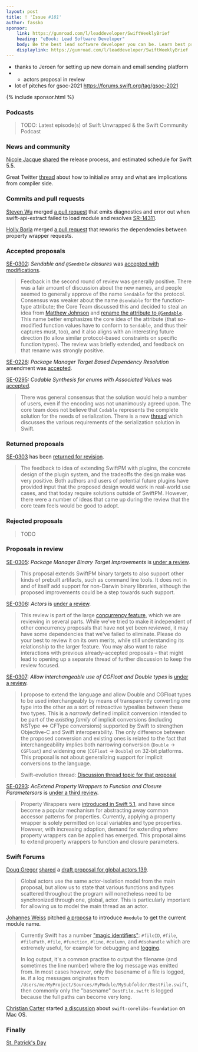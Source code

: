```yaml
---
layout: post
title: ! 'Issue #181'
author: fassko
sponsor:
    link: https://gumroad.com/l/leaddeveloper/SwiftWeeklyBrief
    heading: "eBook: Lead Software Developer"
    body: Be the best lead software developer you can be. Learn best practices for being a great lead software developer. In this book Jeroen will provide you with best practices and tools to be the best lead developer you can be. For yourself, your peers and the business leaders you are working with.
    displaylink: https://gumroad.com/l/leaddeveloper/SwiftWeeklyBrief
---
```



* thanks to Jeroen for setting up new domain and email sending platform
* * actors proposal in review
* lot of pitches for gsoc-2021 https://forums.swift.org/tag/gsoc-2021

<!--excerpt-->

{% include sponsor.html %}

### Podcasts

> TODO: Latest episode(s) of Swift Unwrapped & the Swift Community Podcast

### News and community

[Nicole Jacque](https://twitter.com/racer_girl27) [shared](https://forums.swift.org/t/swift-5-5-release-process/45644) the release process, and estimated schedule for Swift 5.5.

Great Twitter [thread](https://twitter.com/airspeedswift/status/1372912670542757891?s=21) about how to initialize array and what are implications from compiler side.

### Commits and pull requests

[Steven Wu](https://github.com/cachemeifyoucan) merged [a pull request](https://github.com/apple/swift/pull/36520) that emits diagnostics and error out when swift-api-extract failed to load module and resolves [SR-14311](https://bugs.swift.org/browse/SR-14311).

[Holly Borla](https://twitter.com/hollyborla) merged [a pull request](https://github.com/apple/swift/pull/36521) that reworks the dependencies between property wrapper requests.

### Accepted proposals

[SE-0302](https://github.com/apple/swift-evolution/blob/main/proposals/0302-concurrent-value-and-concurrent-closures.md): *Sendable and `@Sendable` closures* was [accepted with modifications](https://forums.swift.org/t/accepted-se-0302-sendable-and-sendable-closures/45786).

> Feedback in the second round of review was generally positive.  There was a fair amount of discussion about the new names, and people seemed to generally approve of the name `Sendable` for the protocol.  Consensus was weaker about the name `@sendable` for the function-type attribute; the Core Team discussed this and decided to steal an idea from [Matthew Johnson](https://forums.swift.org/t/pitch-4-concurrentvalue-and-concurrent-closures-evolution-pitches/44446/4) and [rename the attribute to `@Sendable`](https://forums.swift.org/t/se-0302-second-review-sendable-and-sendable-closures/45253/62).  This name better emphasizes the core idea of the attribute (that so-modified function values have to conform to `Sendable`, and thus their captures must, too), and it also aligns with an interesting future direction (to allow similar protocol-based constraints on specific function types).  The review was briefly extended, and feedback on that rename was strongly positive.

[SE-0226](https://github.com/apple/swift-evolution/blob/main/proposals/0226-package-manager-target-based-dep-resolution.md): *Package Manager Target Based Dependency Resolution* amendment was [accepted](https://forums.swift.org/t/accepted-se-0226-amendment-package-manager-target-based-dependency-resolution/46636).

[SE-0295](https://github.com/apple/swift-evolution/blob/main/proposals/0295-codable-synthesis-for-enums-with-associated-values.md): *Codable Synthesis for enums with Associated Values* was [accepted](https://forums.swift.org/t/accepted-se-0295-codable-synthesis-for-enums-with-associated-values/46851).

> There was general consensus that the solution would help a number of users, even if the encoding was not unanimously agreed upon.  The core team does not believe that `Codable` represents the complete solution for the needs of serialization.  There is a new [thread](https://forums.swift.org/t/serialization-in-swift) which discusses the various requirements of the serialization solution in Swift.

### Returned proposals

[SE-0303](https://github.com/apple/swift-evolution/blob/main/proposals/0303-swiftpm-extensible-build-tools.md) has been [returned for revision](https://forums.swift.org/t/returned-for-revision-se-0303-package-manager-extensible-build-tools/46640).

> The feedback to idea of extending SwiftPM with plugins, the concrete design of the plugin system,  and the tradeoffs the design make was very positive. Both authors and users of potential future plugins have provided input that the proposed design would work in real-world use cases, and that today require solutions outside of SwiftPM. However, there were a number of ideas that came up during the review that the core team feels would be good to adopt.

### Rejected proposals

> TODO

### Proposals in review

[SE-0305](https://github.com/apple/swift-evolution/blob/main/proposals/0305-swiftpm-binary-target-improvements.md): *Package Manager Binary Target Improvements* is [under a review](https://forums.swift.org/t/se-0305-package-manager-binary-target-improvements/45589).

> This proposal extends SwiftPM binary targets to also support other kinds of prebuilt artifacts, such as command line tools. It does not in and of itself add support for non-Darwin binary libraries, although the proposed improvements could be a step towards such support.

[SE-0306](https://github.com/apple/swift-evolution/blob/main/proposals/0306-actors.md): *Actors* is [under a review](https://forums.swift.org/t/se-0306-actors/45734https://forums.swift.org/t/se-0305-package-manager-binary-target-improvements/45589).

> This review is part of the large [concurrency feature](https://forums.swift.org/t/swift-concurrency-roadmap/41611), which we are reviewing in several parts. While we've tried to make it independent of other concurrency proposals that have not yet been reviewed, it may have some dependencies that we've failed to eliminate. Please do your best to review it on its own merits, while still understanding its relationship to the larger feature. You may also want to raise interactions with previous already-accepted proposals – that might lead to opening up a separate thread of further discussion to keep the review focused.

[SE-0307](https://github.com/apple/swift-evolution/blob/main/proposals/0307-allow-interchangeable-use-of-double-cgfloat-types.md): *Allow interchangeable use of CGFloat and Double types* is [under a review](https://forums.swift.org/t/se-0307-allow-interchangeable-use-of-cgfloat-and-double-types/45756).

> I propose to extend the language and allow Double and CGFloat types to be used interchangeably by means of transparently converting one type into the other as a sort of retroactive typealias between these two types.  This is a _narrowly_ defined implicit conversion intended to be part of the _existing family_ of implicit conversions (including NSType <=> CFType conversions) supported by Swift to strengthen Objective-C and Swift interoperability. The only difference between the proposed conversion and existing ones is related to the fact that interchangeability implies both narrowing conversion (`Double` -> `CGFloat`) and widening one (`CGFloat` -> `Double`) on 32-bit platforms. This proposal is not about generalizing support for implicit conversions to the language.
> 
> Swift-evolution thread: [Discussion thread topic for that proposal](https://forums.swift.org/t/pitch-allow-interchangeable-use-of-cgfloat-and-double-types/45324)

[SE-0293](https://github.com/apple/swift-evolution/blob/main/proposals/0293-extend-property-wrappers-to-function-and-closure-parameters.md): *AcExtend Property Wrappers to Function and Closure Parametersors* is [under a third review](https://forums.swift.org/t/se-0293-third-review-extend-property-wrappers-to-function-and-closure-parameters/46827).

> Property Wrappers were [introduced in Swift 5.1](https://github.com/apple/swift-evolution/blob/main/proposals/0258-property-wrappers.md), and have since become a popular mechanism for abstracting away common accessor patterns for properties. Currently, applying a property wrapper is solely permitted on local variables and type properties. However, with increasing adoption, demand for extending _where_ property wrappers can be applied has emerged. This proposal aims to extend property wrappers to function and closure parameters.

### Swift Forums

[Doug Gregor](https://twitter.com/dgregor79) [shared](https://forums.swift.org/t/pitch-global-actors/45706) a [draft proposal for global actors 139](https://github.com/DougGregor/swift-evolution/blob/global-actors/proposals/nnnn-global-actors.md).

> Global actors use the same actor-isolation model from the main proposal, but allow us to state that various functions and types scattered throughout the program will nonetheless need to be synchronized through one, global, actor. This is particularly important for allowing us to model the main thread as an actor.

[Johannes Weiss](https://twitter.com/johannesweiss/) pitched [a proposa](https://forums.swift.org/t/pitch-introduce-module-to-get-the-current-module-name/45806) to introduce `#module` to get the current module name.

> Currently Swift has a number ["magic identifiers"](https://github.com/apple/swift/blob/a73a8087968f9111149073107c5242d83635107a/include/swift/AST/MagicIdentifierKinds.def): `#fileID`, `#file`, `#filePath`, `#file`, `#function`, `#line`, `#column`, and `#dsohandle` which are extremely useful, for example for debugging and [logging](https://github.com/apple/swift-log/blob/main/Sources/Logging/Logging.swift#L73-L74).
>
> In log output, it's a common practise to output the filename (and sometimes the line number) where the log message was emitted from. In most cases however, only the basename of a file is logged, ie. if a log messages originates from `/Users/me/MyProject/Sources/MyModule/MySubfolder/BestFile.swift`, then commonly only the "basename" `BestFile.swift` is logged because the full paths can become very long.

[Christian Carter](https://forums.swift.org/u/cdcarter) started [a discussion](https://forums.swift.org/t/using-swift-corelibs-foundation-on-mac-os/46651) about `swift-corelibs-foundation` on Mac OS.


### Finally

[St. Patrick's Day](https://twitter.com/jckarter/status/1372298143505653764)
